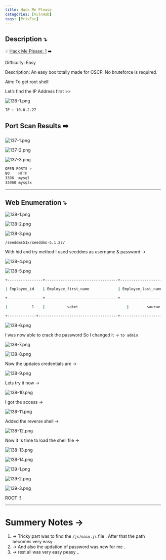 ```yaml
---
title: Hack Me Please
categories: [VulnHub]
tags: [PrivEsc]
---
```





## **Description ⤵️**


💡 [Hack Me Please: 1](https://vulnhub.com/entry/hack-me-please-1,731/) ➡️

Difficulty: Easy

Description: An easy box totally made for OSCP. No bruteforce is required.

Aim: To get root shell



Let’s find the IP Address first >>

![136-1.png](/Vulnhub-Files/img/Hack_me_please/136-1.png)

```bash
IP : 10.0.2.27
```

## Port Scan Results ➡️

![137-1.png](/Vulnhub-Files/img/Hack_me_please/137-1.png)

![137-2.png](/Vulnhub-Files/img/Hack_me_please/137-2.png)

![137-3.png](/Vulnhub-Files/img/Hack_me_please/137-3.png)

```bash
OPEN PORTS >
80    HTTP
3306  mysql
33060 mysqlx
```

---

## Web Enumeration ⤵️

![138-1.png](/Vulnhub-Files/img/Hack_me_please/138-1.png)

![138-2.png](/Vulnhub-Files/img/Hack_me_please/138-2.png)

![138-3.png](/Vulnhub-Files/img/Hack_me_please/138-3.png)

`/seeddms51x/seeddms-5.1.22/`

With hid and try method I used seeddms as username & password →

![138-4.png](/Vulnhub-Files/img/Hack_me_please/138-4.png)

![138-5.png](/Vulnhub-Files/img/Hack_me_please/138-5.png)

```bash
+----------------+---------------------------------+-----------------------------+----------------------------------------------+

| Employee_id    | Employee_first_name             | Employee_last_name          | Employee_passwd 						                  |

+----------------+---------------------------------+-----------------------------+----------------------------------------------+

|           1    |          saket         			   |		saurav             	     |		Saket@#$1337    					                |

+-------------+------------------------------------+-----------------------------+----------------------------------------------+
```

![138-6.png](/Vulnhub-Files/img/Hack_me_please/138-6.png)

I was now able to crack the password So I changed it → `to admin`

![138-7.png](/Vulnhub-Files/img/Hack_me_please/138-7.png)

![138-8.png](/Vulnhub-Files/img/Hack_me_please/138-8.png)

Now the updates credentials are →

![138-9.png](/Vulnhub-Files/img/Hack_me_please/138-9.png)

Lets try it now →

![138-10.png](/Vulnhub-Files/img/Hack_me_please/138-10.png)

I got the access →

![138-11.png](/Vulnhub-Files/img/Hack_me_please/138-11.png)

Added the reverse shell →

![138-12.png](/Vulnhub-Files/img/Hack_me_please/138-12.png)

Now it 's time to load the shell file →

![138-13.png](/Vulnhub-Files/img/Hack_me_please/138-13.png)

![138-14.png](/Vulnhub-Files/img/Hack_me_please/138-14.png)

![139-1.png](/Vulnhub-Files/img/Hack_me_please/139-1.png)

![139-2.png](/Vulnhub-Files/img/Hack_me_please/139-2.png)

![139-3.png](/Vulnhub-Files/img/Hack_me_please/139-3.png)

ROOT !!

---

# **Summery Notes →**

1. → Tricky part was to find the `/js/main.js` file . After that the path becomes very easy .
2. → And also the updation of password was new for me .
3. → rest all was very easy peasy ..